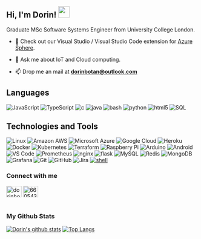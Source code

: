 <h2> Hi, I'm Dorin! <img src="https://lh3.googleusercontent.com/proxy/GI2ovMb_9ukg3Xp8K-WsRKo7aH2_PNZ0IbiJ6q5BEopXcVXooWtAGXO74k2TxUwclkB6q81FxG_HI81sTfIpa7GbhdCVxAE" width="30"></h2>

Graduate MSc Software Systems Engineer from University College London.

- 🔭 Check out our Visual Studio / Visual Studio Code extension for [Azure Sphere](https://github.com/Azure-Sphere-Tools/azsphere-hardware-definition-tools).

- 💬 Ask me about IoT and Cloud computing.

- 📫 Drop me an mail at **dorinbotan@outlook.com**

## Languages
![JavaScript](https://img.shields.io/badge/JavaScript-★★☆-lightgrey?labelColor=FCA121&logo=JavaScript&style=for-the-badge&logoColor=white)
![TypeScript](https://img.shields.io/badge/TypeScript-%E2%98%85%E2%98%85%E2%98%85-lightgrey?labelColor=2C74C0&logo=typescript&style=for-the-badge&logoColor=white)
![c](https://img.shields.io/badge/C-★★★-lightgrey?labelColor=C51A4A&logo=C&style=for-the-badge&logoColor=white)
![java](https://img.shields.io/badge/Java-★★☆-lightgrey?labelColor=C51A4A&logo=Java&style=for-the-badge&logoColor=white)
![bash](https://img.shields.io/badge/bash-★★☆-lightgrey?labelColor=4EAA25&logo=GNU-Bash&style=for-the-badge&logoColor=white)
![python](https://img.shields.io/badge/python-★☆☆-lightgrey?labelColor=3776AB&logo=Python&style=for-the-badge&logoColor=white)
![html5](https://img.shields.io/badge/Html5-★★☆-lightgrey?labelColor=2bbc8a&logo=Html5&style=for-the-badge&logoColor=white)
![SQL](https://img.shields.io/badge/SQL-★★☆-lightgrey?labelColor=E34A86&logo=SQL&style=for-the-badge&logoColor=white)

## Technologies and Tools

![Linux](https://img.shields.io/badge/Linux-black?style=flat-square&logo=linux)
![Amazon AWS](https://img.shields.io/badge/Amazon%20AWS-232F3E?style=flat-square&logo=amazon-aws)
![Microsoft Azure](https://img.shields.io/badge/Microsoft%20Azure-232F7E?style=flat-square&logo=microsoft-azure)
![Google Cloud](https://img.shields.io/badge/-Google_Cloud_Platform-1a73e8?style=flat-square&logo=google-cloud&logoColor=white)
![Heroku](https://img.shields.io/badge/-Heroku-430098?style=flat-square&logo=heroku)
![Docker](https://img.shields.io/badge/-Docker-informational?style=flat-square&logo=docker&logoColor=white)
![Kubernetes](https://img.shields.io/badge/-Kubernetes-informational?style=flat-square&logo=kubernetes&logoColor=white&color=2bbc8a)
![Terraform](https://img.shields.io/badge/-terraform-informational?style=flat-square&logo=terraform)
![Raspberry Pi](https://img.shields.io/badge/-Raspberry%20Pi-C51A4A?style=flat-square&logo=Raspberry-Pi)
![Arduino](https://img.shields.io/badge/-Arduino-informational?style=flat-square&logo=arduino&logoColor=white&color=2bbc8a)
![Android](https://img.shields.io/badge/-Android-informational?style=flat-square&logo=android&logoColor=white&color=2bbc8a)
![VS Code](https://img.shields.io/badge/-VS%20Code-007ACC?style=flat-square&logo=visual-studio-code)
![Prometheus](https://img.shields.io/badge/-Prometheus-007ACC?style=flat-square&logo=Prometheus)
![nginx](https://img.shields.io/badge/nginx-green?style=flat-square&logo=nginx)
![flask](https://img.shields.io/badge/-flask-000000?logo=Flask&style=flat-square&logoColor=white)
![MySQL](https://img.shields.io/badge/-MySQL-White?style=flat-square&logo=mysql)
![Redis](https://img.shields.io/badge/-Redis-black?style=flat-square&logo=Redis)
![MongoDB](https://img.shields.io/badge/-MongoDB-black?style=flat-square&logo=mongodb)
![Grafana](https://img.shields.io/badge/Grafana-black?style=flat-square&logo=grafana)
![Git](https://img.shields.io/badge/-Git-black?style=flat-square&logo=git)
![GitHub](https://img.shields.io/badge/-GitHub-181717?style=flat-square&logo=github)
![Jira](https://img.shields.io/badge/-Jira-informational?style=flat-square&logo=jira)
<a href="https://github.com/alwinw?tab=repositories&language=shell" target="_blank"><img alt="shell" src="https://img.shields.io/badge/-shell-5391FE?style=flat-square&logo=PowerShell&logoColor=white"></a>

### Connect with me

<a href="https://linkedin.com/in/dorinbotan" target="blank"><img align="center" src="https://cdn.jsdelivr.net/npm/simple-icons@3.0.1/icons/linkedin.svg" alt="dorinbotan" height="30" width="40" /></a>
<a href="https://stackoverflow.com/users/6605434" target="blank"><img align="center" src="https://cdn.jsdelivr.net/npm/simple-icons@3.0.1/icons/stackoverflow.svg" alt="6605434" height="30" width="40" /></a>
<br/><br/>

### My Github Stats

[![Dorin's github stats](https://github-readme-stats.vercel.app/api?username=dorinbotan&show_icons=true&theme=react)](https://github.com/dorinbotan)
[![Top Langs](https://github-readme-stats.vercel.app/api/top-langs/?username=dorinbotan&layout=compact&theme=react&langs_count=7&hide=CSS,ShaderLab)](https://github.com/dorinbotan)

<!--
- 🔭 I’m currently working on ...
- 🌱 I’m currently learning ...
- 👯 I’m looking to collaborate on ...
- ⚡ Fun fact: ...
-->
